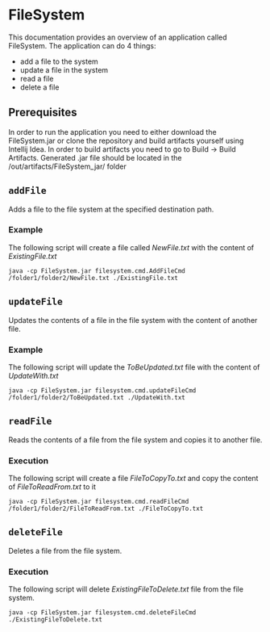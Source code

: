 # FileSystem 

This documentation provides an overview of an application called FileSystem.
The application can do 4 things: 
- add a file to the system
- update a file in the system
- read a file
- delete a file

## Prerequisites
In order to run the application you need to either download the FileSystem.jar or clone the repository 
and build artifacts yourself using Intellij Idea.
In order to build artifacts you need to go to Build -> Build Artifacts.
Generated .jar file should be located in the /out/artifacts/FileSystem_jar/ folder

## `addFile`

Adds a file to the file system at the specified destination path. 

### Example
The following script will create a file called _NewFile.txt_ with the content of  _ExistingFile.txt_ 

`java -cp FileSystem.jar filesystem.cmd.AddFileCmd /folder1/folder2/NewFile.txt ./ExistingFile.txt`


## `updateFile`

Updates the contents of a file in the file system with the content of another file.

### Example
The following script will update the _ToBeUpdated.txt_ file with the content of  _UpdateWith.txt_

`java -cp FileSystem.jar filesystem.cmd.updateFileCmd /folder1/folder2/ToBeUpdated.txt ./UpdateWith.txt`


## `readFile`

Reads the contents of a file from the file system and copies it to another file.

### Execution
The following script will create a file _FileToCopyTo.txt_ and copy the content of  _FileToReadFrom.txt_ to it

`java -cp FileSystem.jar filesystem.cmd.readFileCmd /folder1/folder2/FileToReadFrom.txt ./FileToCopyTo.txt`


## `deleteFile`

Deletes a file from the file system.

### Execution
The following script will delete _ExistingFileToDelete.txt_ file from the file system.

`java -cp FileSystem.jar filesystem.cmd.deleteFileCmd ./ExistingFileToDelete.txt`
